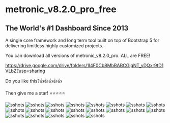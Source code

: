 # metronic_v8.2.0_pro_free

## The World's #1 Dashboard Since 2013

A single core framework and long term tool built
on top of Bootstrap 5 for delivering limitless highly
customized projects.

You can download all versions of metronic_v8.2.0_pro. ALL are FREE!

<https://drive.google.com/drive/folders/1I4F0Cb8MbBABCGigNT_vDQxr9tD1VLbZ?usp=sharing>

Do you like this?👍👍👍👍👍

Then give me a star! ⭐⭐⭐⭐⭐

![sshots](./screenshots/00.png)
![sshots](./screenshots/01.png)
![sshots](./screenshots/02.png)
![sshots](./screenshots/03.png)
![sshots](./screenshots/04.png)
![sshots](./screenshots/05.png)
![sshots](./screenshots/06.png)
![sshots](./screenshots/07.png)
![sshots](./screenshots/08.png)
![sshots](./screenshots/09.png)
![sshots](./screenshots/10.png)
![sshots](./screenshots/11.png)
![sshots](./screenshots/12.png)
![sshots](./screenshots/13.png)
![sshots](./screenshots/14.png)
![sshots](./screenshots/15.png)
![sshots](./screenshots/16.png)
![sshots](./screenshots/17.png)
![sshots](./screenshots/18.png)
![sshots](./screenshots/19.png)
![sshots](./screenshots/20.png)
                                                